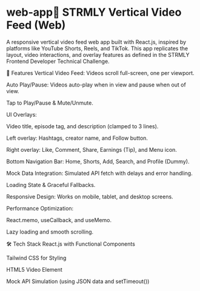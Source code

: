 # web-app🎥 STRMLY Vertical Video Feed (Web)
A responsive vertical video feed web app built with React.js, inspired by platforms like YouTube Shorts, Reels, and TikTok. This app replicates the layout, video interactions, and overlay features as defined in the STRMLY Frontend Developer Technical Challenge.

🚀 Features
Vertical Video Feed: Videos scroll full-screen, one per viewport.

Auto Play/Pause: Videos auto-play when in view and pause when out of view.

Tap to Play/Pause & Mute/Unmute.

UI Overlays:

Video title, episode tag, and description (clamped to 3 lines).

Left overlay: Hashtags, creator name, and Follow button.

Right overlay: Like, Comment, Share, Earnings (Tip), and Menu icon.

Bottom Navigation Bar: Home, Shorts, Add, Search, and Profile (Dummy).

Mock Data Integration: Simulated API fetch with delays and error handling.

Loading State & Graceful Fallbacks.

Responsive Design: Works on mobile, tablet, and desktop screens.

Performance Optimization:

React.memo, useCallback, and useMemo.

Lazy loading and smooth scrolling.

🛠️ Tech Stack
React.js with Functional Components

Tailwind CSS for Styling

HTML5 Video Element

Mock API Simulation (using JSON data and setTimeout())

